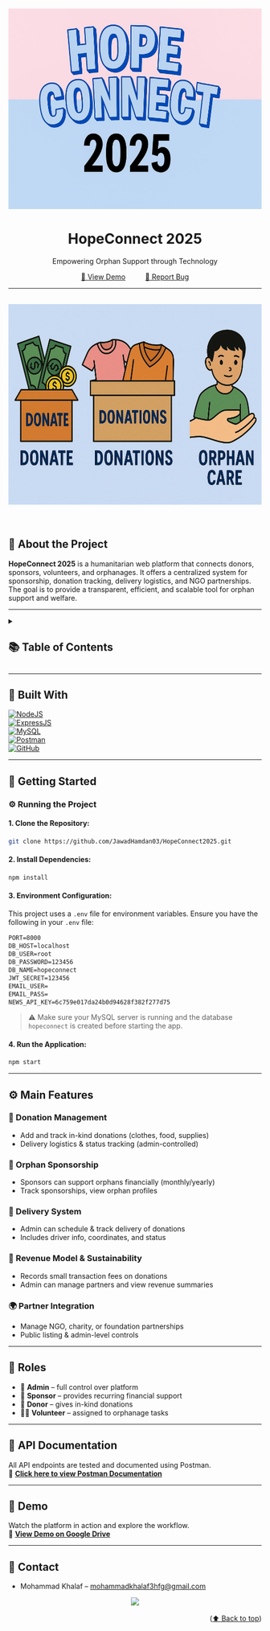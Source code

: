 
<a name="readme-top"></a>
<div align="center">
  <br>
<img src="one.png" alt="HopeConnect Logo" width="1454" height="399"></div>

<div align="center">
  <h1>HopeConnect 2025</h1>
  <p>Empowering Orphan Support through Technology</p>
  <p align="center">
    <a href="#">🚀 View Demo</a>
    &nbsp;&nbsp;&nbsp;&nbsp;&nbsp;&nbsp;&nbsp;&nbsp;
<a href="https://github.com/shahdyaseen/Advanced-Software/issues/new?fbclid=IwY2xjawGbSfVleHRuA2FlbQIxMAABHfpruLp4mAM9uicRXzYqY49NZ9hJ7s6nwmzCuvIEB-5Ytoof13P6C6TWNA_aem_REREq35TkL-EGpRyJ1EFrQ">🐞 Report Bug </a> 
 </p>
</div>

---
<br>
<div align="center">
  <img src="two.png" alt="Description of the image" width="1454" height="399">
</div>
<br>
<br>

<a name="intro"></a>
## 🌟 About the Project

**HopeConnect 2025** is a humanitarian web platform that connects donors, sponsors, volunteers, and orphanages. It offers a centralized system for sponsorship, donation tracking, delivery logistics, and NGO partnerships. The goal is to provide a transparent, efficient, and scalable tool for orphan support and welfare.

---

<details>
  <summary><h2>📚 Table of Contents</h2></summary>
  <ol>
    <li><a href="#intro">Introduction</a></li>
    <li><a href="#bw">Built With</a></li>
    <li><a href="#gs">Getting Started</a></li>
    <li><a href="#coref">Main Features</a></li>
    <li><a href="#roles">Roles</a></li>
    <li><a href="#API">API Documentation</a></li>
    <li><a href="#demo">Demo</a></li>
    <li><a href="#contact">Contact</a></li>
  </ol>
</details>

---

<a name="bw"></a>
## 🔨 Built With

[![NodeJS](https://img.shields.io/badge/Node.js-339933?style=for-the-badge&logo=node-dot-js&logoColor=white)][NodeJSURL]  
[![ExpressJS](https://img.shields.io/badge/Express.js-000000?style=for-the-badge&logo=express&logoColor=white)][ExpressURL]  
[![MySQL]][MySQLURL]  
[![Postman]][PostmanURL]  
[![GitHub]][GithubURL]

---

<a name="gs"></a>
## 🚀 Getting Started

### ⚙️ Running the Project

#### 1. Clone the Repository:
```bash
git clone https://github.com/JawadHamdan03/HopeConnect2025.git
```

#### 2. Install Dependencies:
```bash
npm install
```

#### 3. Environment Configuration:
This project uses a `.env` file for environment variables. Ensure you have the following in your `.env` file:

```
PORT=8000
DB_HOST=localhost
DB_USER=root
DB_PASSWORD=123456
DB_NAME=hopeconnect
JWT_SECRET=123456
EMAIL_USER=
EMAIL_PASS=
NEWS_API_KEY=6c759e017da24b0d94628f382f277d75
```

> ⚠️ Make sure your MySQL server is running and the database `hopeconnect` is created before starting the app.

#### 4. Run the Application:
```bash
npm start
```

---

<a name="coref"></a>
## ⚙️ Main Features

### 🎁 Donation Management
- Add and track in-kind donations (clothes, food, supplies)
- Delivery logistics & status tracking (admin-controlled)

### 🧒 Orphan Sponsorship
- Sponsors can support orphans financially (monthly/yearly)
- Track sponsorships, view orphan profiles

### 🚚 Delivery System
- Admin can schedule & track delivery of donations
- Includes driver info, coordinates, and status

### 💸 Revenue Model & Sustainability
- Records small transaction fees on donations
- Admin can manage partners and view revenue summaries

### 🌍 Partner Integration
- Manage NGO, charity, or foundation partnerships
- Public listing & admin-level controls

---

<a name="roles"></a>
## 👥 Roles

- 👤 **Admin** – full control over platform
- 💸 **Sponsor** – provides recurring financial support
- 🎁 **Donor** – gives in-kind donations
- 🧑‍🔧 **Volunteer** – assigned to orphanage tasks

---

<a name="API"></a>
## 📡 API Documentation

All API endpoints are tested and documented using Postman.  
📄 [**Click here to view Postman Documentation**](https://documenter.getpostman.com/view/YOUR-DOC-ID)

---

<a name="demo"></a>
## 🎥 Demo

Watch the platform in action and explore the workflow.  
🔗 [**View Demo on Google Drive**](https://your-demo-link.com)

---

<a name="contact"></a>
## 📱 Contact

* Mohammad Khalaf – mohammadkhalaf3hfg@gmail.com  

<p align="center"><a href="https://github.com/JawadHamdan03/HopeConnect2025/graphs/contributors">
  <img src="https://contrib.rocks/image?repo=JawadHamdan03/hopeconnect-2025" />
</a></p>

<p align="right">(<a href="#readme-top">⬆️ Back to top</a>)</p>


<!-- Badge & Link References -->
[MySQL]: https://img.shields.io/badge/MySQL-4479A1?style=for-the-badge&logo=mysql&logoColor=white
[MySQLURL]: https://www.mysql.com/

[NodeJSURL]: https://nodejs.org/
[ExpressURL]: https://expressjs.com/

[Postman]: https://img.shields.io/badge/Postman-FF6C37?style=for-the-badge&logo=postman&logoColor=white
[PostmanURL]: https://www.postman.com/

[GitHub]: https://img.shields.io/badge/GitHub-181717?style=for-the-badge&logo=github&logoColor=white
[GithubURL]: https://github.com/

<!-- Your Repository -->
[HopeConnectRepo]: https://github.com/JawadHamdan03/HopeConnect2025


